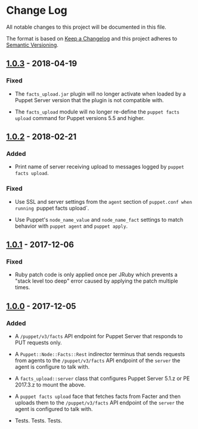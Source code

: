 # Change Log

All notable changes to this project will be documented in this file.

The format is based on [Keep a Changelog](http://keepachangelog.com/)
and this project adheres to [Semantic Versioning](http://semver.org/).

## [1.0.3] - 2018-04-19
### Fixed

  - The `facts_upload.jar` plugin will no longer activate when loaded by
    a Puppet Server version that the plugin is not compatible with.

  - The `facts_upload` module will no longer re-define the `puppet facts upload`
    command for Puppet versions 5.5 and higher.

## [1.0.2] - 2018-02-21
### Added

  - Print name of server receiving upload to messages logged by
    `puppet facts upload`.

### Fixed

  - Use SSL and server settings from the `agent` section of `puppet.conf
    when running `puppet facts upload`.

  - Use Puppet's `node_name_value` and `node_name_fact` settings to match
    behavior with `puppet agent` and `puppet apply`.


## [1.0.1] - 2017-12-06
### Fixed

  - Ruby patch code is only applied once per JRuby which prevents a
    "stack level too deep" error caused by applying the patch multiple
    times.


## [1.0.0] - 2017-12-05
### Added

  - A `/puppet/v3/facts` API endpoint for Puppet Server that responds to PUT
    requests only.

  - A `Puppet::Node::Facts::Rest` indirector terminus that sends requests from
    agents to the `/puppet/v3/facts` API endpoint of the `server` the agent is
    configure to talk with.

  - A `facts_upload::server` class that configures Puppet Server 5.1.z or
    PE 2017.3.z to mount the above.

  - A `puppet facts upload` face that fetches facts from Facter and then
    uploads them to the `/puppet/v3/facts` API endpoint of the `server` the
    agent is configured to talk with.

  - Tests. Tests. Tests.


[1.0.3]: https://github.com/Sharpie/puppet-facts_upload/compare/1.0.2...1.0.3
[1.0.2]: https://github.com/Sharpie/puppet-facts_upload/compare/1.0.1...1.0.2
[1.0.1]: https://github.com/Sharpie/puppet-facts_upload/compare/1.0.0...1.0.1
[1.0.0]: https://github.com/Sharpie/puppet-facts_upload/compare/5620a62...1.0.0
